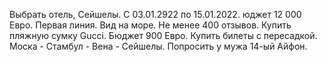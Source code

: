 Выбрать отель, Сейшелы. С 03.01.2922 по 15.01.2022. юджет 12 000 Евро.
Первая линия. Вид на море. Не менее 400 отзывов.
Купить пляжную сумку Gucci. Бюджет 900 Евро.
Купить билеты с пересадкой. Моска - Стамбул - Вена - Сейшелы.
Попросить у мужа 14-ый Айфон.